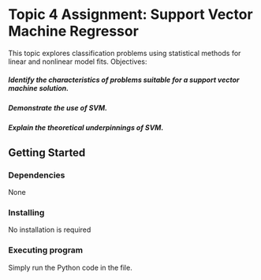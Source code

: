 # Topic 4 Assignment: Support Vector Machine Regressor

This topic explores classification problems using statistical methods for linear and nonlinear model fits.
Objectives:

##### Identify the characteristics of problems suitable for a support vector machine solution.
##### Demonstrate the use of SVM.
##### Explain the theoretical underpinnings of SVM.


## Getting Started

### Dependencies

None

### Installing

No installation is required

### Executing program

Simply run the Python code in the file.
```
